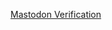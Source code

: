 <a rel="me" href="https://sigmoid.social/@jakobs">Mastodon Verification</a>

<!---
MatthiasJakobs/MatthiasJakobs is a ✨ special ✨ repository because its `README.md` (this file) appears on your GitHub profile.
You can click the Preview link to take a look at your changes.
--->
